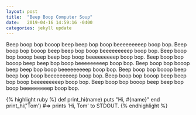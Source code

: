 ```yaml
---
layout: post
title:  "Beep Boop Computer Soup"
date:   2019-04-16 14:59:16 -0400
categories: jekyll update
---
```

Beep boop bop booop beep beep bop boop beeeeeeeeep boop bop. Beep boop bop booop beep beep bop boop beeeeeeeeep boop bop. Beep boop bop booop beep beep bop boop beeeeeeeeep boop bop. Beep boop bop booop beep beep bop boop beeeeeeeeep boop bop. Beep boop bop booop beep beep bop boop beeeeeeeeep boop bop. Beep boop bop booop beep beep bop boop beeeeeeeeep boop bop. Beep boop bop booop beep beep bop boop beeeeeeeeep boop bop. Beep boop bop booop beep beep bop boop beeeeeeeeep boop bop.

{% highlight ruby %}
def print_hi(name)
  puts "Hi, #{name}"
end
print_hi('Tom')
#=> prints 'Hi, Tom' to STDOUT.
{% endhighlight %}